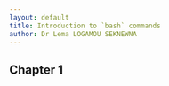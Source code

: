 ```yaml
---
layout: default
title: Introduction to `bash` commands
author: Dr Lema LOGAMOU SEKNEWNA
---
```


## Chapter 1
